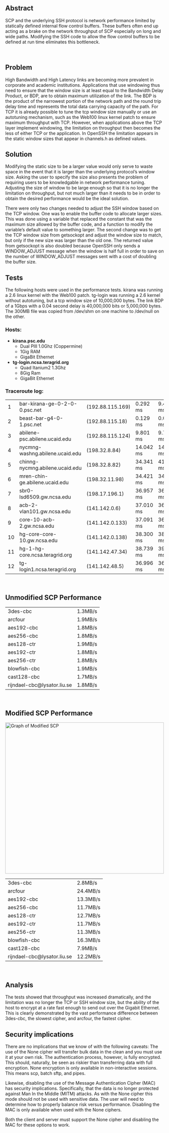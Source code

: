 <h2 id="abstract">Abstract</h2>

SCP and the underlying SSH protocol is network performance limited by statically defined internal flow control buffers. These buffers often end up acting as a brake on the network throughput of SCP especially on long and wide paths. Modifying the SSH code to allow the flow control buffers to be defined at run time eliminates this bottleneck.

 

<h2 id="problem">Problem</h2>

High Bandwidth and High Latency links are becoming more prevalent in corporate and academic institutions. Applications that use windowing thus need to ensure that the window size is at least equal to the Bandwidth Delay Product, or BDP, are to obtain maximum utilization of the link. The BDP is the product of the narrowest portion of the network path and the round trip delay time and represents the total data carrying capacity of the path. For TCP it is already possible to tune the tcp window size manually or use an autotuning mechanism, such as the Web100 linux kernel patch to ensure maximum throughput with TCP. However, when applications above the TCP layer implement windowing, the limitation on throughput then becomes the less of either TCP or the application. In OpenSSH the limitation appears in the static window sizes that appear in channels.h as defined values.

<h2 id="solution">Solution</h2>

Modifying the static size to be a larger value would only serve to waste space in the event that it is larger than the underlying protocol’s window size. Asking the user to specify the size also presents the problem of requiring users to be knowledgable in network performance tuning. Adjusting the size of window to be large enough so that it is no longer the limitation on throughput, but not much larger than it needs to be in order to obtain the desired performance would be the ideal solution.

There were only two changes needed to adjust the SSH window based on the TCP window. One was to enable the buffer code to allocate larger sizes. This was done using a variable that replaced the constant that was the maximum size allowed by the buffer code, and a function to modify the variable’s default value to something larger. The second change was to get the TCP window size from getsockopt and adjust the window size to match, but only if the new size was larger than the old one. The returned value from getsockopt is also doubled because OpenSSH only sends a WINDOW_ADJUST message when the window is half full in order to save on the number of WINDOW_ADJUST messages sent with a cost of doubling the buffer size.

<h2 id="tests">Tests</h2>

The following hosts were used in the performance tests. kirana was running a 2.6 linux kernel with the Web100 patch. tg-login was running a 2.6 kernel without autotuning, but a tcp window size of 10,000,000 bytes. The link BDP of a 1Gbps with a 0.04 second delay is 40,000,000 bits or 5,000,000 bytes. The 300MB file was copied from /dev/shm on one machine to /dev/null on the other.

### Hosts:

- **kirana.psc.edu**
   - Dual PIII 1.0Ghz (Coppermine)
   - 1Gig RAM
   - GigaBit Ethernet
- **tg-login.ncsa.teragrid.org**
   - Quad Itanium2 1.3Ghz
   - 8Gig Ram
   - GigaBit Ethernet


### Traceroute log:
<table class="table-striped">
<tbody>
<tr>
<td>1</td>
<td>bar-kirana-ge-0-2-0-0.psc.net</td>
<td>(192.88.115.169)</td>
<td>0.292 ms</td>
<td>9.452 ms</td>
<td>0.204 ms</td>
</tr>
<tr>
<td>2</td>
<td>beast-bar-g4-0-1.psc.net</td>
<td>(192.88.115.18)</td>
<td>0.129 ms</td>
<td>0.099 ms</td>
<td>0.094 ms</td>
</tr>
<tr>
<td>3</td>
<td>abilene-psc.abilene.ucaid.edu</td>
<td>(192.88.115.124)</td>
<td>9.801 ms</td>
<td>9.792 ms</td>
<td>9.805 ms</td>
</tr>
<tr>
<td>4</td>
<td>nycmng-washng.abilene.ucaid.edu</td>
<td>(198.32.8.84)</td>
<td>14.042 ms</td>
<td>14.036 ms</td>
<td>14.138 ms</td>
</tr>
<tr>
<td>5</td>
<td>chinng-nycmng.abilene.ucaid.edu</td>
<td>(198.32.8.82)</td>
<td>34.341 ms</td>
<td>41.711 ms</td>
<td>34.326 ms</td>
</tr>
<tr>
<td>6</td>
<td>mren-chin-ge.abilene.ucaid.edu</td>
<td>(198.32.11.98)</td>
<td>34.421 ms</td>
<td>34.466 ms</td>
<td>34.417 ms</td>
</tr>
<tr>
<td>7</td>
<td>sbr0-lsd6509.gw.ncsa.edu</td>
<td>(198.17.196.1)</td>
<td>36.957 ms</td>
<td>36.949 ms</td>
<td>36.920ms</td>
</tr>
<tr>
<td>8</td>
<td>acb-2-vlan101.gw.ncsa.edu</td>
<td>(141.142.0.6)</td>
<td>37.010 ms</td>
<td>36.957 ms</td>
<td>36.943ms</td>
</tr>
<tr>
<td>9</td>
<td>core-10-acb-2.gw.ncsa.edu</td>
<td>(141.142.0.133)</td>
<td>37.091 ms</td>
<td>36.965 ms</td>
<td>36.958 ms</td>
</tr>
<tr>
<td>10</td>
<td>hg-core-core-10.gw.ncsa.edu</td>
<td>(141.142.0.138)</td>
<td>38.300 ms</td>
<td>38.866 ms</td>
<td>38.312 ms</td>
</tr>
<tr>
<td>11</td>
<td>hg-1-hg-core.ncsa.teragrid.org</td>
<td>(141.142.47.34)</td>
<td>38.739 ms</td>
<td>39.187 ms</td>
<td>38.340 ms</td>
</tr>
<tr>
<td>12</td>
<td>tg-login1.ncsa.teragrid.org</td>
<td>(141.142.48.5)</td>
<td>36.996 ms</td>
<td>36.959 ms</td>
<td>36.950 ms</td>
</tr>
</tbody>
</table>
&nbsp;

<h2 id="scp">Unmodified SCP Performance</h2>
<table class="table-striped">
<tbody>
<tr>
<td>3des-cbc</td>
<td>1.3MB/s</td>
</tr>
<tr>
<td>arcfour</td>
<td>1.9MB/s</td>
</tr>
<tr>
<td>aes192-cbc</td>
<td>1.8MB/s</td>
</tr>
<tr>
<td>aes256-cbc</td>
<td>1.8MB/s</td>
</tr>
<tr>
<td>aes128-ctr</td>
<td>1.9MB/s</td>
</tr>
<tr>
<td>aes192-ctr</td>
<td>1.8MB/s</td>
</tr>
<tr>
<td>aes256-ctr</td>
<td>1.8MB/s</td>
</tr>
<tr>
<td>blowfish-cbc</td>
<td>1.9MB/s</td>
</tr>
<tr>
<td>cast128-cbc</td>
<td>1.7MB/s</td>
</tr>
<tr>
<td>rijndael-cbc@lysator.liu.se</td>
<td>1.8MB/s</td>
</tr>
</tbody>
</table>
 


## Modified SCP Performance
<img class=" size-full wp-image-261" src="/wp-content/uploads/2012/05/scp-mod.png" style="width: 100%;" alt="Graph of Modified SCP" width="640" height="480" />
<table class="table-striped">
<tbody>
<tr>
<td>3des-cbc</td>
<td>2.8MB/s</td>
</tr>
<tr>
<td>arcfour</td>
<td>24.4MB/s</td>
</tr>
<tr>
<td>aes192-cbc</td>
<td>13.3MB/s</td>
</tr>
<tr>
<td>aes256-cbc</td>
<td>11.7MB/s</td>
</tr>
<tr>
<td>aes128-ctr</td>
<td>12.7MB/s</td>
</tr>
<tr>
<td>aes192-ctr</td>
<td>11.7MB/s</td>
</tr>
<tr>
<td>aes256-ctr</td>
<td>11.3MB/s</td>
</tr>
<tr>
<td>blowfish-cbc</td>
<td>16.3MB/s</td>
</tr>
<tr>
<td>cast128-cbc</td>
<td>7.9MB/s</td>
</tr>
<tr>
<td>rijndael-cbc@lysator.liu.se</td>
<td>12.2MB/s</td>
</tr>
</tbody>
</table>
 

<h2 id="analysis">Analysis</h2>

The tests showed that throughput was increased dramatically, and the limitation was no longer the TCP or SSH window size, but the ability of the host to encrypt at a rate fast enough to send out over the Gigabit Ethernet. This is clearly demonstrated by the vast performance difference between 3des-cbc, the slowest cipher, and arcfour, the fastest cipher.

<h2 id="security">Security implications</h2>

There are no implications that we know of with the following caveats: The use of the None cipher will transfer bulk data in the clean and you must use it at your own risk. The authentication process, however, is fully encrypted. This should, naturally, be seen as riskier than transferring data with full encryption. None encryption is only available in non-interactive sessions. This means scp, batch sftp, and pipes. 

Likewise, disabling the use of the Message Authentication Cipher (MAC) has security implications. Specifically, that the data is no longer protected against Man In the Middle (MITM) attacks. As with the None cipher this mode should not be used with sensitive data. The user will need to determine how to properly balance risk versus performance. Disabling the MAC is only available when used with the None ciphers. 

Both the client and server must support the None cipher and disabling the MAC for these options to work.